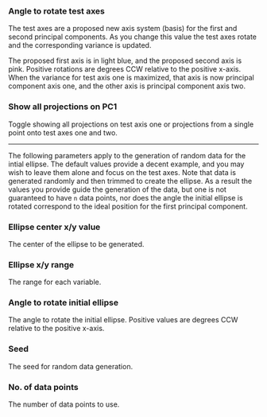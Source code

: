 

### Angle to rotate test axes

The test axes are a proposed new axis system (basis) for the first and second principal components.  As you change this value the test axes rotate and the corresponding variance is updated.

The proposed first axis is in light blue, and the proposed second axis is pink. Positive rotations are degrees CCW relative to the positive x-axis.  When the variance for test axis one is maximized, that axis is now principal component axis one, and the other axis is principal component axis two.

### Show all projections on PC1

Toggle showing all projections on test axis one or projections from a single point onto test axes one and two.

---

The following parameters apply to the generation of random data for the intial ellipse.  The default values provide a decent example, and you may wish to leave them alone and focus on the test axes.  Note that data is generated randomly and then trimmed to create the ellipse. As a result the values you provide guide the generation of the data, but one is not guaranteed to have `n` data points, nor does the angle the initial ellipse is rotated correspond to the ideal position for the first principal component.

### Ellipse center x/y value

The center of the ellipse to be generated.

### Ellipse x/y range

The range for each variable.

### Angle to rotate initial ellipse

The angle to rotate the initial ellipse.  Positive values are degrees CCW relative to the positive x-axis.

### Seed

The seed for random data generation.

### No. of data points

The number of data points to use.
